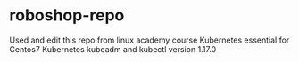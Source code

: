 # roboshop-repo
Used and edit this repo from linux academy course Kubernetes essential for Centos7
Kubernetes kubeadm and kubectl version 1.17.0
